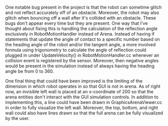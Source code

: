 One notable bug present in the project is that the robot can sometime glitch and not
reflect accurately off of an obstacle. Moreover, the robot may also glitch when bouncing off
a wall after it's collided with an obstacle. These bugs don't appear every time but they
are present. One way that I've thought about fixing this is handling the calculation of the
reflection angle exclusively in RobotMotionHandler instead of Arena. Instead of having
if statements that update the angle of contact to a specific number based on the heading angle of
the robot and/or the tangent angle, a more involved formula using trigonometry to calculate the
angle of reflection could plugged in under UpdateVelocity() in RobotMotionHandler.cc whenever an
collision event is registered by the sensor. Moreover, then negative angles would be present in
the simulation instead of always having the heading angle be from 0 to 360.

One final thing that could have been improved is the limiting of the dimension in which robot
operates in so that GUI is not in arena. As of right now, an invisible left wall is placed at an
x-coordinate of 200 so that the arena entities don't interact with the GUI simulation controls.
In addition to implementing this, a line could have been drawn in GraphicsArenaViewer.cc
in order to fully visualize the left wall. Moreover, the top, bottom, and right wall
could also have lines drawn so that the full arena can be fully visualized by the user.

